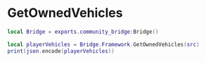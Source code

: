 # GetOwnedVehicles

```lua
local Bridge = exports.community_bridge:Bridge()

local playerVehicles = Bridge.Framework.GetOwnedVehicles(src)
print(json.encode(playerVehicles))
```
